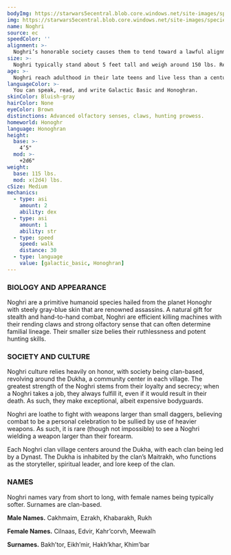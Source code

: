```yaml
---
bodyImg: https://starwars5ecentral.blob.core.windows.net/site-images/species/species_Noghri.png
img: https://starwars5ecentral.blob.core.windows.net/site-images/species/species_Noghri.png
name: Noghri
source: ec
speedColor: ''
alignment: >-
  Noghri’s honorable society causes them to tend toward a lawful alignment, though there are exceptions.
size: >-
  Noghri typically stand about 5 feet tall and weigh around 150 lbs. Regardless of your position in that range, your size is Medium.
age: >-
  Noghri reach adulthood in their late teens and live less than a century.
languageColor: >-
  You can speak, read, and write Galactic Basic and Honoghran. 
skinColor: Bluish-gray
hairColor: None
eyeColor: Brown
distinctions: Advanced olfactory senses, claws, hunting prowess.
homeworld: Honoghr
language: Honoghran
height:
  base: >-
    4’5"
  mod: >-
    +2d6"
weight:
  base: 115 lbs.
  mod: x(2d4) lbs.
cSize: Medium
mechanics:
  - type: asi
    amount: 2
    ability: dex
  - type: asi
    amount: 1
    ability: str
  - type: speed
    speed: walk
    distance: 30
  - type: language
    value: [galactic_basic, Honoghran]
---
```

### BIOLOGY AND APPEARANCE
Noghri are a primitive humanoid species hailed from the planet Honoghr with steely gray-blue skin that are renowned assassins. A natural gift for stealth and hand-to-hand combat, Noghri are efficient killing machines with their rending claws and strong olfactory sense that can often determine familial lineage. Their smaller size belies their ruthlessness and potent hunting skills.

### SOCIETY AND CULTURE
Noghri culture relies heavily on honor, with society being clan-based, revolving around the Dukha, a community center in each village. The greatest strength of the Noghri stems from their loyalty and secrecy; when a Noghri takes a job, they always fulfill it, even if it would result in their death. As such, they make exceptional, albeit expensive bodyguards.

Noghri are loathe to fight with weapons larger than small daggers, believing combat to be a personal celebration to be sullied by use of heavier weapons. As such, it is rare (though not impossible) to see a Noghri wielding a weapon larger than their forearm.

Each Noghri clan village centers around the Dukha, with each clan being led by a Dynast. The Dukha is inhabited by the clan’s Maitrakh, who functions as the storyteller, spiritual leader, and lore keep of the clan.

### NAMES
Noghri names vary from short to long, with female names being typically softer. Surnames are clan-based.

__Male Names.__ Cakhmaim, Ezrakh, Khabarakh, Rukh

__Female Names.__ Cilnaas, Edvir, Kahr’corvh, Meewalh

__Surnames.__ Bakh’tor, Eikh’mir, Hakh’khar, Khim’bar



    